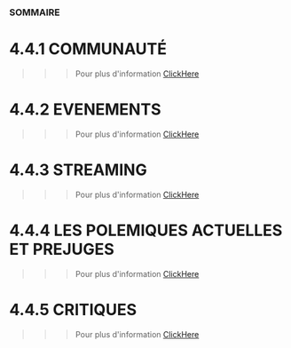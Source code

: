 ### **SOMMAIRE**


# **4.4.1 COMMUNAUTÉ**
>>> Pour plus d'information [ClickHere](./Communauté.md)


# **4.4.2 EVENEMENTS**
>>> Pour plus d'information [ClickHere](./Evènement.md)


# **4.4.3 STREAMING**
>>> Pour plus d'information [ClickHere](./Streaming)


# **4.4.4 LES POLEMIQUES ACTUELLES ET PREJUGES**
>>> Pour plus d'information [ClickHere](./Polémique_actuelles_et_Préjugés.md)


# **4.4.5 CRITIQUES**
>>> Pour plus d'information [ClickHere](./Critiques.md)